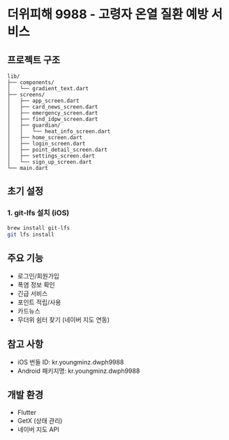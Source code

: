 # 더위피해 9988 - 고령자 온열 질환 예방 서비스

## 프로젝트 구조

```
lib/
├── components/
│   └── gradient_text.dart
├── screens/
│   ├── app_screen.dart
│   ├── card_news_screen.dart 
│   ├── emergency_screen.dart
│   ├── find_idpw_screen.dart
│   ├── guardian/
│   │   └── heat_info_screen.dart
│   ├── home_screen.dart
│   ├── login_screen.dart
│   ├── point_detail_screen.dart
│   ├── settings_screen.dart
│   └── sign_up_screen.dart
└── main.dart
```

## 초기 설정

### 1. git-lfs 설치 (iOS)

```bash
brew install git-lfs
git lfs install
```

## 주요 기능

- 로그인/회원가입
- 폭염 정보 확인
- 긴급 서비스
- 포인트 적립/사용
- 카드뉴스
- 무더위 쉼터 찾기 (네이버 지도 연동)

## 참고 사항

- iOS 번들 ID: kr.youngminz.dwph9988
- Android 패키지명: kr.youngminz.dwph9988

## 개발 환경

- Flutter
- GetX (상태 관리)
- 네이버 지도 API

